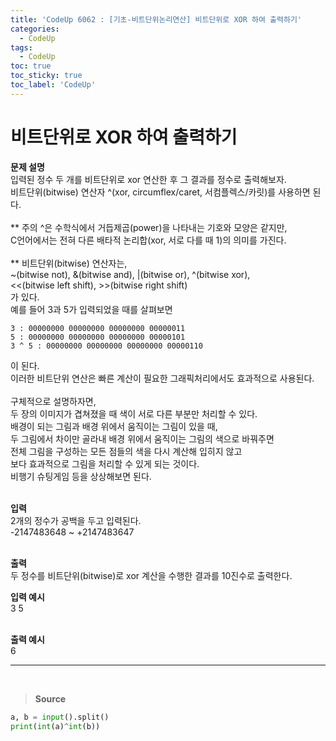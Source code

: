 ```yaml
---
title: 'CodeUp 6062 : [기초-비트단위논리연산] 비트단위로 XOR 하여 출력하기'
categories:
  - CodeUp
tags:
  - CodeUp
toc: true
toc_sticky: true
toc_label: 'CodeUp'
---
```


# 비트단위로 XOR 하여 출력하기

**문제 설명**  
입력된 정수 두 개를 비트단위로 xor 연산한 후 그 결과를 정수로 출력해보자.  
비트단위(bitwise) 연산자 ^(xor, circumflex/caret, 서컴플렉스/카릿)를 사용하면 된다.  
<br>
\*\* 주의 ^은 수학식에서 거듭제곱(power)을 나타내는 기호와 모양은 같지만,  
C언어에서는 전혀 다른 배타적 논리합(xor, 서로 다를 때 1)의 의미를 가진다.  
<br>
\*\* 비트단위(bitwise) 연산자는,  
~(bitwise not), &(bitwise and), |(bitwise or), ^(bitwise xor),  
<<(bitwise left shift), >>(bitwise right shift)  
가 있다.
<br>
예를 들어 3과 5가 입력되었을 때를 살펴보면

```
3 : 00000000 00000000 00000000 00000011
5 : 00000000 00000000 00000000 00000101
3 ^ 5 : 00000000 00000000 00000000 00000110
```

이 된다.  
이러한 비트단위 연산은 빠른 계산이 필요한 그래픽처리에서도 효과적으로 사용된다.  
<br>
구체적으로 설명하자면,  
두 장의 이미지가 겹쳐졌을 때 색이 서로 다른 부분만 처리할 수 있다.  
배경이 되는 그림과 배경 위에서 움직이는 그림이 있을 때,  
두 그림에서 차이만 골라내 배경 위에서 움직이는 그림의 색으로 바꿔주면  
전체 그림을 구성하는 모든 점들의 색을 다시 계산해 입히지 않고  
보다 효과적으로 그림을 처리할 수 있게 되는 것이다.  
비행기 슈팅게임 등을 상상해보면 된다.  
<br>

**입력**  
2개의 정수가 공백을 두고 입력된다.  
-2147483648 ~ +2147483647  
<br>

**출력**  
두 정수를 비트단위(bitwise)로 xor 계산을 수행한 결과를 10진수로 출력한다.
<br>

**입력 예시**  
3 5  
<br>

**출력 예시**  
6

---

<br>

> **Source**

```python
a, b = input().split()
print(int(a)^int(b))
```
